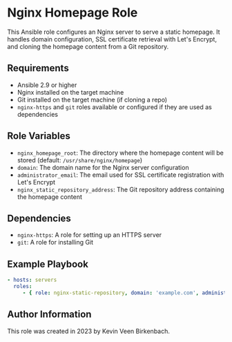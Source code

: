 # Nginx Homepage Role

This Ansible role configures an Nginx server to serve a static homepage. It handles domain configuration, SSL certificate retrieval with Let's Encrypt, and cloning the homepage content from a Git repository.

## Requirements

- Ansible 2.9 or higher
- Nginx installed on the target machine
- Git installed on the target machine (if cloning a repo)
- `nginx-https` and `git` roles available or configured if they are used as dependencies

## Role Variables

- `nginx_homepage_root`: The directory where the homepage content will be stored (default: `/usr/share/nginx/homepage`)
- `domain`: The domain name for the Nginx server configuration
- `administrator_email`: The email used for SSL certificate registration with Let's Encrypt
- `nginx_static_repository_address`: The Git repository address containing the homepage content

## Dependencies

- `nginx-https`: A role for setting up an HTTPS server
- `git`: A role for installing Git

## Example Playbook

```yaml
- hosts: servers
  roles:
     - { role: nginx-static-repository, domain: 'example.com', administrator_email: 'admin@example.com' }
```

## Author Information
This role was created in 2023 by Kevin Veen Birkenbach.